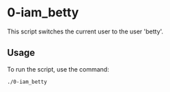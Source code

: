 # 0-iam_betty

This script switches the current user to the user 'betty'.

## Usage
To run the script, use the command:
```bash
./0-iam_betty

